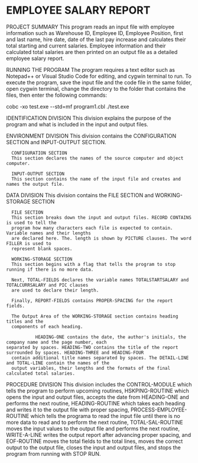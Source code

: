 # EMPLOYEE SALARY REPORT

PROJECT SUMMARY
This program reads an input file with employee information such as Warehouse ID, Employee ID,
Employee Position, first and last name, hire date, date of the last pay increase and calculates 
their total starting and current salaries. Employee information and their calculated total salaries 
are then printed on an output file as a detailed employee salary report.

RUNNING THE PROGRAM
The program requires a text editor such as Notepad++ or Visual Studio Code for editing, and cygwin terminal to run.
To execute the program, save the input file and the code file in the same folder, open cygwin terminal, 
change the directory to the folder that contains the files, then enter the following commands:

cobc -xo test.exe --std=mf program1.cbl
./test.exe

IDENTIFICATION DIVISION
This division explains the purpose of the program and what is included in the input and output files.

ENVIRONMENT DIVISION
This division contains the CONFIGURATION SECTION and INPUT-OUTPUT SECTION.

      CONFIGURATION SECTION
      This section declares the names of the source computer and object computer.

      INPUT-OUTPUT SECTION
      This section contains the name of the input file and creates and names the output file.

DATA DIVISION
This division contains the FILE SECTION and WORKING-STORAGE SECTION

      FILE SECTION
      This section breaks down the input and output files. RECORD CONTAINS is used to tell the 
      program how many characters each file is expected to contain. Variable names and their lengths 
      are declared here. The. length is shown by PICTURE clauses. The word FILLER is used to 
      represent blank spaces.

      WORKING-STORAGE SECTION
      This section begins with a flag that tells the program to stop running if there is no more data.

      Next, TOTAL-FIELDS declares the variable names TOTALSTARTSALARY and TOTALCURRSALARY and PIC clauses 
      are used to declare their length.

      Finally, REPORT-FIELDS contains PROPER-SPACING for the report fields.

      The Output Area of the WORKING-STORAGE section contains heading titles and the
      components of each heading. 

               HEADING-ONE contains the date, the author's initials, the company name and the page number, each                               separated by spaces. HEADING-TWO contains the title of the report surrounded by spaces. HEADING-THREE and HEADING-FOUR 
      contain additional title names separated by spaces. The DETAIL-LINE and TOTAL-LINE contain the names of the 
      output variables, their lengths and the formats of the final calculated total salaries.
               
PROCEDURE DIVISION
This division includes the CONTROL-MODULE which tells the program to perform upcoming routines, HSKPING-ROUTINE which opens the input and output files, accepts the date from HEADING-ONE and performs the next routine, HEADING-ROUTINE which takes each heading and writes it to the output file with proper spacing, PROCESS-EMPLOYEE-ROUTINE which tells the programa to read the input file until there is no more data to read and to perform the next routine, TOTAL-SAL-ROUTINE moves the input values to the output file and performs the next routine, WRITE-A-LINE writes the output report after advancing proper spacing, and EOF-ROUTINE moves the total fields to the total lines, moves the correct output to the output file, closes the input and output files, and stops the program from running with STOP RUN.
               


